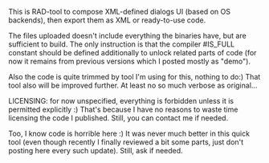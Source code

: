 This is RAD-tool to compose XML-defined dialogs UI (based on OS backends), then export them as XML or ready-to-use code.

The files uploaded doesn't include everything the binaries have, but are sufficient to build.
The only instruction is that the compiler #IS_FULL constant should be defined additionally to unlock related parts of code (for now it remains from previous versions which I posted mostly as "demo").

Also the code is quite trimmed by tool I'm using for this, nothing to do:) That tool also will be improved further.
At least no so much verbose as original...


LICENSING: for now unspecified, everything is forbidden unless it is permitted explicitly :)
That's because I have no reasons to waste time licensing the code I published.
Still, you can contact me if needed.

Too, I know code is horrible here :) It was never much better in this quick tool (even though recently I finally reviewed a bit some parts, just don't posting here every such update). Still, ask if needed.
